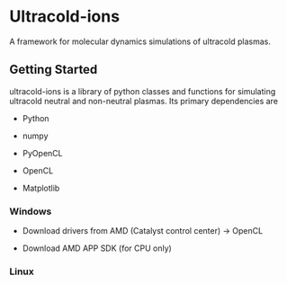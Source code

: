 # Ultracold-ions

A framework for molecular dynamics simulations of ultracold plasmas.


## Getting Started

ultracold-ions is a library of python classes and functions for
simulating ultracold neutral and non-neutral plasmas.  Its primary
dependencies are

- Python

- numpy

- PyOpenCL

- OpenCL

- Matplotlib


### Windows

- Download drivers from AMD (Catalyst control center) -> OpenCL 

- Download AMD APP SDK (for CPU only)








### Linux

